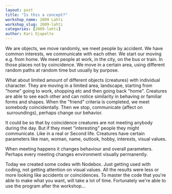 ```yaml
---
layout: post
title: "Is this a concept?"
workshop_name: 2009 Lahti
workshop_slug: 2009-lahti
categories: [2009-lahti]
author: Kari Ojapelto 
---
```

We are objects, we move randomly, we meet people by accident. We have common interests, we communicate with each other. We start our moving e.g. from home. We meet people at work, in the city, on the bus or train. In those places not by coincidence. We move in a certain area, using different random paths at random time but usually by purpose.

What about limited amount of different objects (creatures) with individual character. They are moving in a limited area, landscape, starting from "home" going to work, shopping etc and then going back "home". Creatures are able to see each other and can notice similarity in behaving or familiar forms and shapes. When the "friend" criteria is completed, we meet somebody coincidentally. Then we stop, communicate (affect on  surroundings), perhaps change our behavior.

It could be so that by coincidence creatures are not meeting anybody during the day. But if they meet "interesting" people they might communicate. Like in a real or Second life. Creatures have certain parameters like man, woman, name, outlook, hobby, interests, visual values.

When meeting happens it changes behaviour and overall parameters. Perhaps every meeting changes environment visually permanently. 

Today we created some codes with Nodebox. Just getting used with coding, not getting attention on visual values. All the results were less or more looking like accidents or coincidences. To master the code that you're able to make what you want, will take a lot of time. Fortunately we're able to use the program after the workshop...
